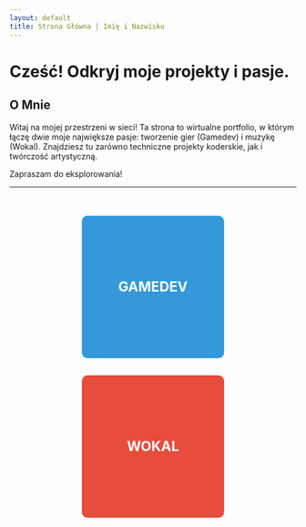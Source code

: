 ```yaml
---
layout: default
title: Strona Główna | Imię i Nazwisko
---
```


<style>
  /* Dodajemy niestandardowe style dla sekcji */
  .grid-container {
    display: flex;
    justify-content: space-around;
    gap: 30px; /* Odstęp między kwadratami */
    margin-top: 50px;
    flex-wrap: wrap; /* Zapewnia responsywność */
  }

  .grid-item {
    text-align: center;
    text-decoration: none;
    color: white; /* Kolor tekstu dla kontrastu */
    width: 250px; /* Szerokość kwadratu */
    height: 250px; /* Wysokość kwadratu */
    display: flex;
    align-items: center;
    justify-content: center;
    font-size: 24px;
    font-weight: bold;
    border-radius: 10px; /* Zaokrąglone rogi */
    transition: transform 0.3s, box-shadow 0.3s;
  }

  /* Styl dla Gamedev - niebieski */
  .gamedev {
    background-color: #3498db; 
  }

  /* Styl dla Wokal - czerwony/różowy */
  .wokal {
    background-color: #e74c3c;
  }

  /* Efekt najechania myszą */
  .grid-item:hover {
    transform: translateY(-5px); /* Lekkie podniesienie */
    box-shadow: 0 10px 20px rgba(0, 0, 0, 0.2);
  }
</style>

# Cześć! Odkryj moje projekty i pasje.

## O Mnie

Witaj na mojej przestrzeni w sieci! Ta strona to wirtualne portfolio, w którym łączę dwie moje największe pasje: tworzenie gier (Gamedev) i muzykę (Wokal). Znajdziesz tu zarówno techniczne projekty koderskie, jak i twórczość artystyczną.

Zapraszam do eksplorowania!

---

<div class="grid-container">
    <a href="/gamedev/" class="grid-item gamedev">
        GAMEDEV
    </a>
    <a href="/wokal/" class="grid-item wokal">
        WOKAL
    </a>
</div>
